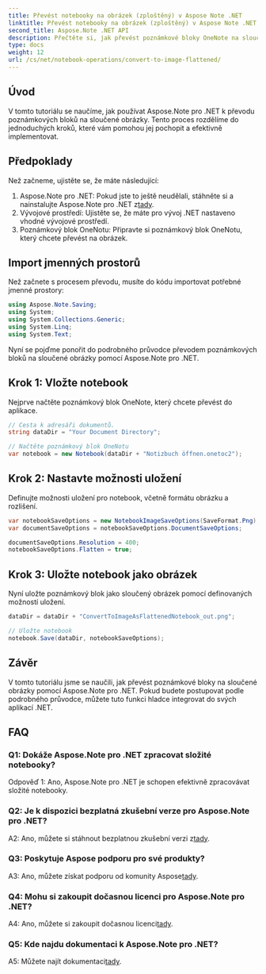 ```yaml
---
title: Převést notebooky na obrázek (zploštěný) v Aspose Note .NET
linktitle: Převést notebooky na obrázek (zploštěný) v Aspose Note .NET
second_title: Aspose.Note .NET API
description: Přečtěte si, jak převést poznámkové bloky OneNote na sloučené obrázky pomocí Aspose.Note pro .NET. Podrobný průvodce pro bezproblémovou integraci.
type: docs
weight: 12
url: /cs/net/notebook-operations/convert-to-image-flattened/
---
```

## Úvod

V tomto tutoriálu se naučíme, jak používat Aspose.Note pro .NET k převodu poznámkových bloků na sloučené obrázky. Tento proces rozdělíme do jednoduchých kroků, které vám pomohou jej pochopit a efektivně implementovat.

## Předpoklady

Než začneme, ujistěte se, že máte následující:

1.  Aspose.Note pro .NET: Pokud jste to ještě neudělali, stáhněte si a nainstalujte Aspose.Note pro .NET z[tady](https://releases.aspose.com/note/net/).
2. Vývojové prostředí: Ujistěte se, že máte pro vývoj .NET nastaveno vhodné vývojové prostředí.
3. Poznámkový blok OneNotu: Připravte si poznámkový blok OneNotu, který chcete převést na obrázek.

## Import jmenných prostorů

Než začnete s procesem převodu, musíte do kódu importovat potřebné jmenné prostory:

```csharp
using Aspose.Note.Saving;
using System;
using System.Collections.Generic;
using System.Linq;
using System.Text;
```

Nyní se pojďme ponořit do podrobného průvodce převodem poznámkových bloků na sloučené obrázky pomocí Aspose.Note pro .NET.

## Krok 1: Vložte notebook

Nejprve načtěte poznámkový blok OneNote, který chcete převést do aplikace.

```csharp
// Cesta k adresáři dokumentů.
string dataDir = "Your Document Directory";

// Načtěte poznámkový blok OneNotu
var notebook = new Notebook(dataDir + "Notizbuch öffnen.onetoc2");
```

## Krok 2: Nastavte možnosti uložení

Definujte možnosti uložení pro notebook, včetně formátu obrázku a rozlišení.

```csharp
var notebookSaveOptions = new NotebookImageSaveOptions(SaveFormat.Png);
var documentSaveOptions = notebookSaveOptions.DocumentSaveOptions;

documentSaveOptions.Resolution = 400;
notebookSaveOptions.Flatten = true;
```

## Krok 3: Uložte notebook jako obrázek

Nyní uložte poznámkový blok jako sloučený obrázek pomocí definovaných možností uložení.

```csharp
dataDir = dataDir + "ConvertToImageAsFlattenedNotebook_out.png";

// Uložte notebook
notebook.Save(dataDir, notebookSaveOptions);
```

## Závěr

V tomto tutoriálu jsme se naučili, jak převést poznámkové bloky na sloučené obrázky pomocí Aspose.Note pro .NET. Pokud budete postupovat podle podrobného průvodce, můžete tuto funkci hladce integrovat do svých aplikací .NET.

## FAQ

### Q1: Dokáže Aspose.Note pro .NET zpracovat složité notebooky?

Odpověď 1: Ano, Aspose.Note pro .NET je schopen efektivně zpracovávat složité notebooky.

### Q2: Je k dispozici bezplatná zkušební verze pro Aspose.Note pro .NET?

 A2: Ano, můžete si stáhnout bezplatnou zkušební verzi z[tady](https://releases.aspose.com/).

### Q3: Poskytuje Aspose podporu pro své produkty?

 A3: Ano, můžete získat podporu od komunity Aspose[tady](https://forum.aspose.com/c/note/28).

### Q4: Mohu si zakoupit dočasnou licenci pro Aspose.Note pro .NET?

 A4: Ano, můžete si zakoupit dočasnou licenci[tady](https://purchase.aspose.com/temporary-license/).

### Q5: Kde najdu dokumentaci k Aspose.Note pro .NET?

 A5: Můžete najít dokumentaci[tady](https://reference.aspose.com/note/net/).